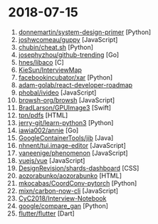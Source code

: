 # 2018-07-15

1. [donnemartin/system-design-primer](https://github.com/donnemartin/system-design-primer) [Python]
2. [joshwcomeau/guppy](https://github.com/joshwcomeau/guppy) [JavaScript]
3. [chubin/cheat.sh](https://github.com/chubin/cheat.sh) [Python]
4. [josephyzhou/github-trending](https://github.com/josephyzhou/github-trending) [Go]
5. [hnes/libaco](https://github.com/hnes/libaco) [C]
6. [KieSun/InterviewMap](https://github.com/KieSun/InterviewMap) 
7. [facebookincubator/xar](https://github.com/facebookincubator/xar) [Python]
8. [adam-golab/react-developer-roadmap](https://github.com/adam-golab/react-developer-roadmap) 
9. [phobal/ivideo](https://github.com/phobal/ivideo) [JavaScript]
10. [browsh-org/browsh](https://github.com/browsh-org/browsh) [JavaScript]
11. [BradLarson/GPUImage3](https://github.com/BradLarson/GPUImage3) [Swift]
12. [tpn/pdfs](https://github.com/tpn/pdfs) [HTML]
13. [jerry-git/learn-python3](https://github.com/jerry-git/learn-python3) [Python]
14. [iawia002/annie](https://github.com/iawia002/annie) [Go]
15. [GoogleContainerTools/jib](https://github.com/GoogleContainerTools/jib) [Java]
16. [nhnent/tui.image-editor](https://github.com/nhnent/tui.image-editor) [JavaScript]
17. [vaneenige/phenomenon](https://github.com/vaneenige/phenomenon) [JavaScript]
18. [vuejs/vue](https://github.com/vuejs/vue) [JavaScript]
19. [DesignRevision/shards-dashboard](https://github.com/DesignRevision/shards-dashboard) [CSS]
20. [aozorabunko/aozorabunko](https://github.com/aozorabunko/aozorabunko) [HTML]
21. [mkocabas/CoordConv-pytorch](https://github.com/mkocabas/CoordConv-pytorch) [Python]
22. [mixn/carbon-now-cli](https://github.com/mixn/carbon-now-cli) [JavaScript]
23. [CyC2018/Interview-Notebook](https://github.com/CyC2018/Interview-Notebook) 
24. [google/compare_gan](https://github.com/google/compare_gan) [Python]
25. [flutter/flutter](https://github.com/flutter/flutter) [Dart]
